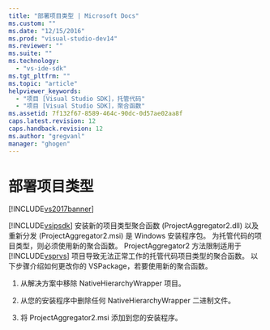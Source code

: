 ```yaml
---
title: "部署项目类型 | Microsoft Docs"
ms.custom: ""
ms.date: "12/15/2016"
ms.prod: "visual-studio-dev14"
ms.reviewer: ""
ms.suite: ""
ms.technology: 
  - "vs-ide-sdk"
ms.tgt_pltfrm: ""
ms.topic: "article"
helpviewer_keywords: 
  - "项目 [Visual Studio SDK]，托管代码"
  - "项目 [Visual Studio SDK]，聚合函数"
ms.assetid: 7f132f67-8589-464c-90dc-0d57ae02aa8f
caps.latest.revision: 12
caps.handback.revision: 12
ms.author: "gregvanl"
manager: "ghogen"
---
```

# 部署项目类型
[!INCLUDE[vs2017banner](../../code-quality/includes/vs2017banner.md)]

[!INCLUDE[vsipsdk](../../extensibility/includes/vsipsdk_md.md)] 安装新的项目类型聚合函数 \(ProjectAggregator2.dll\) 以及重新分发 \(ProjectAggregator2.msi\) 是 Windows 安装程序包。 为托管代码的项目类型，则必须使用新的聚合函数。 ProjectAggregator2 方法限制适用于 [!INCLUDE[vsprvs](../../code-quality/includes/vsprvs_md.md)] 项目导致无法正常工作的托管代码项目类型的聚合函数。 以下步骤介绍如何更改你的 VSPackage，若要使用新的聚合函数。  
  
1.  从解决方案中移除 NativeHierarchyWrapper 项目。  
  
2.  从您的安装程序中删除任何 NativeHierarchyWrapper 二进制文件。  
  
3.  将 ProjectAggregator2.msi 添加到您的安装程序。